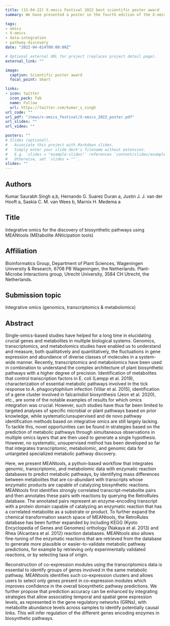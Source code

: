 ```yaml
---
title: (15-04-22) X-omics Festival 2022 best scientific poster award
summary: We have presented a poster in the fourth edition of the X-omics festival “the future of multi-omics research is now!” on Monday April 11th 2022 https://x-omics.nl/festival/festival-2022. It was a great event and very well organized. Scientific poster session allowed us to network with others working with similar goals and our poster on MEANtools, Integrative omics for the discovery of biosynthetic pathways using MEANtools (MEtabolite ANticipation tools) was awarded the best poster prize of 2022. 

tags:
- omics
- X-omics
- data-integration
- pathway-discovery
date: "2022-04-014T00:00:00Z"

# Optional external URL for project (replaces project detail page).
external_link: ""

image:
  caption: Scientific poster award
  focal_point: Smart

links:
- icon: twitter
  icon_pack: fab
  name: Follow
  url: https://twitter.com/kumar_s_singh
url_code: ""
url_pdf: "/news/x-omics_festival/X-omics_2022_poster.pdf"
url_slides: ""
url_video: ""

posters: ""
# Slides (optional).
#   Associate this project with Markdown slides.
#   Simply enter your slide deck's filename without extension.
#   E.g. `slides = "example-slides"` references `content/slides/example-slides.md`.
#   Otherwise, set `slides = ""`.
slides: ""
---
```


## Authors
Kumar Saurabh Singh a,b, Hernando G. Suarez Duran a, Justin J. J. van der Hooft a, Saskia C. M. van Wees b, Marnix H. Medema a 

## Title
Integrative omics for the discovery of biosynthetic pathways using MEANtools (MEtabolite ANticipation tools) 

## Affiliation
Bioinformatics Group, Department of Plant Sciences, Wageningen University & Research, 6708 PB Wageningen, the Netherlands.
Plant-Microbe Interactions group, Utrecht University, 3584 CH Utrecht, the Netherlands. 

## Submission topic
Integrative omics (genomics, transcriptomics & metabolomics) 

## Abstract 

Single-omics-based studies have helped for a long time in elucidating crucial genes and metabolites in multiple biological systems. Genomics, transcriptomics, and metabolomics studies have enabled us to understand and measure, both qualitatively and quantitatively, the fluctuations in gene expression and abundance of diverse classes of molecules in a system-wide manner. Recently, transcriptomics and metabolomics have been used in combination to understand the complex architecture of plant biosynthetic pathways with a higher degree of precision. Identification of metabolites that control transcription factors in E. coli (Lempp et al. 2019), characterization of essential metabolic pathways involved in the tick response to A. phagocytophilum infection (Villar et al. 2015), identification of a gene cluster involved in falcarindiol biosynthesis (Jeon et al. 2020), etc., are some of the notable examples of results for which omics integration was crucial. However, such studies have thus far been limited to targeted analyses of specific microbial or plant pathways based on prior knowledge, while systematic/unsupervised and de novo pathway identification methods based on integrative omics are still largely lacking. To tackle this, novel opportunities can be found in strategies based on the prediction of metabolic pathways through simultaneous observations in multiple omics layers that are then used to generate a single hypothesis. However, no systematic, unsupervised method has been developed so far that integrates transcriptomic, metabolomic, and genomic data for untargeted specialized metabolic pathway discovery.  

Here, we present MEANtools, a python-based workflow that integrates genomic, transcriptomic, and metabolomic data with enzymatic reaction databases to predict metabolic pathways, by identifying mass differences between metabolites that are co-abundant with transcripts whose enzymatic products are capable of catalyzing biosynthetic reactions. MEANtools first identifies strongly correlated transcript-metabolite pairs and then annotates these pairs with reactions by querying the RetroRules database. The annotated pairs represent an enzyme-encoding transcript with a protein domain capable of catalyzing an enzymatic reaction that has a correlated metabolite as a substrate or product. To further expand the chemical transformation search space of MEANtools, the RetroRules database has been further expanded by including KEGG (Kyoto Encyclopedia of Genes and Genomes) orthology (Nakaya et al. 2013) and Rhea (Alcantara et al. 2012) reaction databases. MEANtools also allows fine-tuning of the enzymatic reactions that are retrieved from the database to generate more plausible or easier-to-validate metabolic pathway predictions, for example by retrieving only experimentally validated reactions, or by selecting taxa of origin.  

Reconstruction of co-expression modules using the transcriptomics data is essential to identify groups of genes involved in the same metabolic pathway. MEANtools identifies such co-expression clusters and allows users to select only genes present in co-expression modules which improves confidence in the overall biosynthetic pathway predictions. We further propose that prediction accuracy can be enhanced by integrating strategies that allow associating temporal and spatial gene expression levels, as represented in the gene regulatory networks (GRNs), with metabolite abundance levels across samples to identify potentially causal links. This will infer regulation of the different genes encoding enzymes in biosynthetic pathways. 

 


